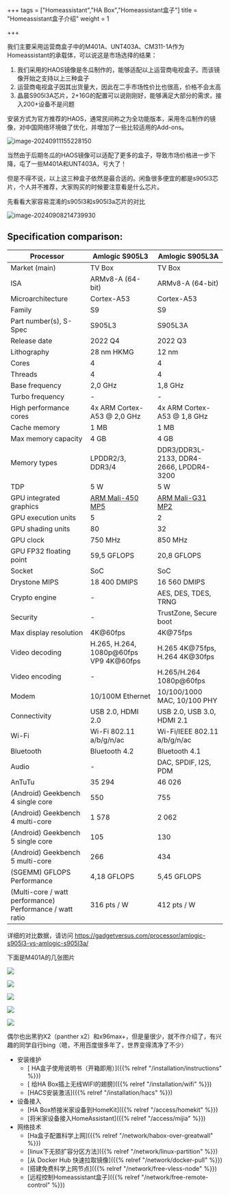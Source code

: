 +++
tags = ["Homeassistant","HA Box","Homeassistant盒子"]
title = "Homeassistant盒子介绍"
weight = 1

+++

我们主要采用运营商盒子中的M401A、UNT403A、CM311-1A作为Homeassistant的承载体，可以说这是市场选择的结果：

1. 我们采用的HAOS镜像是冬瓜制作的，能够适配以上运营商电视盒子。而该镜像开始之支持以上三种盒子
2. 运营商电视盒子因其出货量大，因此在二手市场性价比也很高，价格不会太高
3. 晶晨S905l3A芯片，2+16G的配置可以说刚刚好，能够满足大部分的需求，接入200+设备不是问题



安装方式为官方推荐的HAOS，通常民间称之为全功能版本，采用冬瓜制作的镜像，对中国网络环境做了优化，并增加了一些比较适用的Add-ons。





![image-20240911155228150](https://pic.456766.xyz/typora/image-20240911155228150.png)

当然由于后期冬瓜的HAOS镜像可以适配了更多的盒子，导致市场价格进一步下降，屯了一些M401A和UNT403A，亏大了！

但是不得不说，以上这三种盒子依然是最合适的。闲鱼很多便宜的都是s905l3芯片，个人并不推荐，大家购买的时候要注意看是什么芯片。



先看看大家容易混淆的s905l3和s905l3a芯片的对比

![image-20240908214739930](https://pic.456766.xyz/typora/image-20240908214739930.png)

## Specification comparison:

| Processor                                                | **Amlogic S905L3**                                           | **Amlogic S905L3A**                                          |
| -------------------------------------------------------- | ------------------------------------------------------------ | ------------------------------------------------------------ |
| Market (main)                                            | TV Box                                                       | TV Box                                                       |
| ISA                                                      | ARMv8-A (64-bit)                                             | ARMv8-A (64-bit)                                             |
| Microarchitecture                                        | Cortex-A53                                                   | Cortex-A53                                                   |
| Family                                                   | S9                                                           | S9                                                           |
| Part number(s), S-Spec                                   | S905L3                                                       | S905L3A                                                      |
| Release date                                             | 2022 Q4                                                      | 2022 Q3                                                      |
| Lithography                                              | 28 nm HKMG                                                   | 12 nm                                                        |
| Cores                                                    | 4                                                            | 4                                                            |
| Threads                                                  | 4                                                            | 4                                                            |
| Base frequency                                           | 2,0 GHz                                                      | 1,8 GHz                                                      |
| Turbo frequency                                          | -                                                            | -                                                            |
| High performance cores                                   | 4x ARM Cortex-A53 @ 2,0 GHz                                  | 4x ARM Cortex-A53 @ 1,8 GHz                                  |
| Cache memory                                             | 1 MB                                                         | 1 MB                                                         |
| Max memory capacity                                      | 4 GB                                                         | 4 GB                                                         |
| Memory types                                             | LPDDR2/3, DDR3/4                                             | DDR3/DDR3L-2133, DDR4-2666, LPDDR4-3200                      |
| TDP                                                      | 5 W                                                          | 5 W                                                          |
| GPU integrated graphics                                  | [ARM Mali-450 MP5](https://gadgetversus.com/graphics-card/arm-mali-450-mp5-specs/) | [ARM Mali-G31 MP2](https://gadgetversus.com/graphics-card/arm-mali-g31-mp2-specs/) |
| GPU execution units                                      | 5                                                            | 2                                                            |
| GPU shading units                                        | 80                                                           | 32                                                           |
| GPU clock                                                | 750 MHz                                                      | 850 MHz                                                      |
| GPU FP32 floating point                                  | 59,5 GFLOPS                                                  | 20,8 GFLOPS                                                  |
| Socket                                                   | SoC                                                          | SoC                                                          |
| Drystone MIPS                                            | 18 400 DMIPS                                                 | 16 560 DMIPS                                                 |
| Crypto engine                                            | -                                                            | AES, DES, TDES, TRNG                                         |
| Security                                                 | -                                                            | TrustZone, Secure boot                                       |
| Max display resolution                                   | 4K@60fps                                                     | 4K@75fps                                                     |
| Video decoding                                           | H.265, H.264, 1080p@60fps VP9 4K@60fps                       | H.265 4K@75fps, H.264 4K@30fps                               |
| Video encoding                                           | -                                                            | H.265/H.264 1080p@60fps                                      |
| Modem                                                    | 10/100M Ethernet                                             | 10/100/1000 MAC, 10/100 PHY                                  |
| Connectivity                                             | USB 2.0, HDMI 2.0                                            | USB 2.0, USB 3.0, HDMI 2.1                                   |
| Wi-Fi                                                    | Wi-Fi 802.11 a/b/g/n/ac                                      | Wi-Fi/IEEE 802.11 a/b/g/n/ас                                 |
| Bluetooth                                                | Bluetooth 4.2                                                | Bluetooth 4.1                                                |
| Audio                                                    | -                                                            | DAC, SPDIF, I2S, PDM                                         |
| AnTuTu                                                   | 35 294                                                       | 46 026                                                       |
| (Android) Geekbench 4 single core                        | 550                                                          | 755                                                          |
| (Android) Geekbench 4 multi-core                         | 1 578                                                        | 2 062                                                        |
| (Android) Geekbench 5 single core                        | 105                                                          | 130                                                          |
| (Android) Geekbench 5 multi-core                         | 266                                                          | 434                                                          |
| (SGEMM) GFLOPS Performance                               | 4,18 GFLOPS                                                  | 5,45 GFLOPS                                                  |
| (Multi-core / watt performance) Performance / watt ratio | 316 pts / W                                                  | 412 pts / W                                                  |



详细的对比数据，请访问 https://gadgetversus.com/processor/amlogic-s905l3-vs-amlogic-s905l3a/



下面是M401A的几张图片

![](https://pic.456766.xyz/202409072117187.png)

![](https://pic.456766.xyz/202409072117451.png)

![](https://pic.456766.xyz/202409072118487.png)



![](https://pic.456766.xyz/202409072119320.png)



![](https://pic.456766.xyz/202409072119549.png)



偶尔也出黑豹X2（panther x2）和x96max+，但是量很少，就不作介绍了，有兴趣的同学自行bing（嗯，不用百度很多年了，世界变得清净了不少）



- 安装维护
  - [ HA盒子使用说明书（开箱即用）]({{% relref "/installation/instructions" %}})
  - [ 给HA Box插上无线WIFI的翅膀]({{% relref "/installation/wifi" %}})
  - [HACS安装激活]({{% relref "/installation/hacs" %}})
- 设备接入
  - [HA Box桥接米家设备到HomeKit]({{% relref "/access/homekit" %}})
  - [将米家设备接入HomeAssistant]({{% relref "/access/mijia" %}})
- 网络技术
  - [Ha盒子配置科学上网]({{% relref "/network/habox-over-greatwall" %}})
  - [linux下无损扩容分区方法]({{% relref "/network/linux-partition" %}})
  - [从 Docker Hub 快速拉取镜像]({{% relref "/network/docker-pull" %}})
  - [搭建免费科学上网节点]({{% relref "/network/free-vless-node" %}})
  - [远程控制Homeassistant盒子]({{% relref "/network/free-remote-control" %}})

